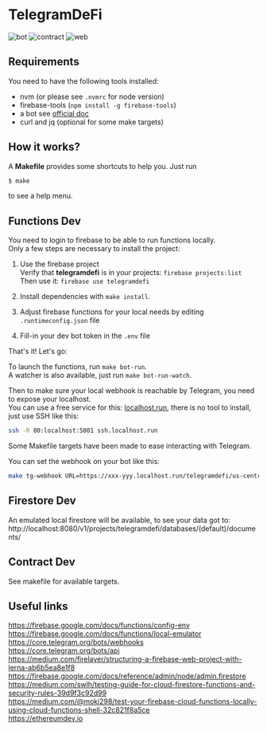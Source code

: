 # TelegramDeFi

![bot](https://github.com/FrenchyPeanut/TelegramDeFi/workflows/bot/badge.svg)
![contract](https://github.com/FrenchyPeanut/TelegramDeFi/workflows/contract/badge.svg)
![web](https://github.com/FrenchyPeanut/TelegramDeFi/workflows/web/badge.svg)

## Requirements

You need to have the following tools installed:

- nvm (or please see `.nvmrc` for node version)
- firebase-tools (`npm install -g firebase-tools`)
- a bot see [official doc](https://core.telegram.org/bots#creating-a-new-bot)
- curl and jq (optional for some make targets)

## How it works?

A **Makefile** provides some shortcuts to help you. Just run

```bash
$ make
```

to see a help menu.

## Functions Dev

You need to login to firebase to be able to run functions locally.  
Only a few steps are necessary to install the project:

1. Use the firebase project  
   Verify that **telegramdefi** is in your projects: `firebase projects:list`  
   Then use it: `firebase use telegramdefi`

2. Install dependencies with `make install`.

3. Adjust firebase functions for your local needs by editing `.runtimeconfig.json` file

4. Fill-in your dev bot token in the `.env` file

That's it! Let's go:

To launch the functions, run `make bot-run`.  
A watcher is also available, just run `make bot-run-watch`.

Then to make sure your local webhook is reachable by Telegram, you need to expose your
localhost.  
You can use a free service for this: [localhost.run](http://localhost.run/),
there is no tool to install, just use SSH like this:

```bash
ssh -R 80:localhost:5001 ssh.localhost.run
```

Some Makefile targets have been made to ease interacting with Telegram.

You can set the webhook on your bot like this:

```bash
make tg-webhook URL=https://xxx-yyy.localhost.run/telegramdefi/us-central1/webhook
```

## Firestore Dev

An emulated local firestore will be available, to see your data got to: http://localhost:8080/v1/projects/telegramdefi/databases/(default)/documents/

## Contract Dev

See makefile for available targets.

## Useful links

https://firebase.google.com/docs/functions/config-env  
https://firebase.google.com/docs/functions/local-emulator  
https://core.telegram.org/bots/webhooks  
https://core.telegram.org/bots/api  
https://medium.com/firelayer/structuring-a-firebase-web-project-with-lerna-ab6b5ea8e1f8  
https://firebase.google.com/docs/reference/admin/node/admin.firestore  
https://medium.com/swlh/testing-guide-for-cloud-firestore-functions-and-security-rules-39d9f3c92d99  
https://medium.com/@moki298/test-your-firebase-cloud-functions-locally-using-cloud-functions-shell-32c821f8a5ce  
https://ethereumdev.io
